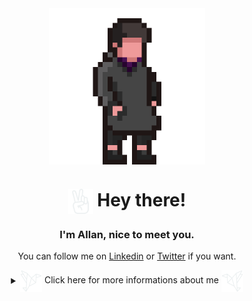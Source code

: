 <div align='center'>
  <img align='center' width='250' alt="GIF" src="https://github.com/AllanKley/AllanKley/blob/main/public/images/ProfileGif.gif"/>
</div>

<h1 align='center'><img align='center' width='40' alt="GIF" src="https://github.com/AllanKley/AllanKley/blob/main/public/images/Peace.png"/> Hey there!</h1>

<h3 align='center'>I'm Allan, nice to meet you.</h3>

<p align='center'>You can follow me on <a href="https://br.linkedin.com/in/allan-kley-4598a118b">Linkedin</a> or <a href="https://twitter.com/allan_kley">Twitter</a> if you want.</p>


<details align='center' ><summary><img align='center' width='35' alt="GIF" src="https://github.com/AllanKley/AllanKley/blob/main/public/images/Bird.png"/> Click here for more informations about me <img align='center' width='35' alt="GIF" src="https://github.com/AllanKley/AllanKley/blob/main/public/images/FlipBird.png"/></summary>

<div align='left'>
  <h2><img align='center' width='35' alt="GIF" src="https://github.com/AllanKley/AllanKley/blob/main/public/images/Profile.png"/> General info:</h2>

  - <img align='center' width='30' alt="GIF" src="https://github.com/AllanKley/AllanKley/blob/main/public/images/Game.png"/> Currently learning to make a <a href="https://github.com/stelmachic/WatersanFirejalma">game</a>
  - <img align='center' width='30' alt="GIF" src="https://github.com/AllanKley/AllanKley/blob/main/public/images/BoschLogo.png"/>   software development trainee on Bosch 
  - <img align='center' width='30' alt="GIF" src="https://github.com/AllanKley/AllanKley/blob/main/public/images/Birthday.png"/>   21 years old
  - <img align='center' width='30' alt="GIF" src="https://github.com/AllanKley/AllanKley/blob/main/public/images/Study.png"/>   I'm a automation engineering student at the moment but might change that later
  - <img align='center' width='30' alt="GIF" src="https://github.com/AllanKley/AllanKley/blob/main/public/images/Mail.png"/>   How to reach me: allanlkley@gmail.com
</div>


## Some languages and tools i use
  
  <p align="center">
    <img height="60" src="https://raw.githubusercontent.com/devicons/devicon/master/icons/csharp/csharp-plain.svg">
    <img height="60" src="https://github.com/devicons/devicon/blob/master/icons/cplusplus/cplusplus-plain.svg">
    <img height="60" src="https://raw.githubusercontent.com/devicons/devicon/master/icons/python/python-plain.svg">
    <img height="60" src="https://raw.githubusercontent.com/devicons/devicon/master/icons/html5/html5-plain.svg">
    <img height="60" src="https://raw.githubusercontent.com/devicons/devicon/master/icons/css3/css3-plain.svg">
    <img height="60" src="https://github.com/devicons/devicon/blob/master/icons/javascript/javascript-plain.svg">
    <img height="60" src="https://github.com/devicons/devicon/blob/master/icons/angularjs/angularjs-plain.svg">
    <img height="60" src="https://github.com/devicons/devicon/blob/master/icons/microsoftsqlserver/microsoftsqlserver-plain.svg">
    <img height="60" src="https://github.com/devicons/devicon/blob/master/icons/latex/latex-original.svg">
    <img height="60" src="https://github.com/rodrigo2019/rodrigo2019/blob/main/public/images/arduino.png">
    <img height="60" src="https://github.com/rodrigo2019/rodrigo2019/blob/main/public/images/solidworks.png">
  </p>
  
<img src="https://github-readme-stats.vercel.app/api/top-langs/?username=AllanKley&layout=compact&langs_count=7&theme=apprentice"/>
  
<p align="center">
  <img src="https://capsule-render.vercel.app/api?type=waving&color=gradient&height=60&section=footer"/>
</p>
